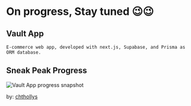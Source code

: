 # On progress, Stay tuned 😉😉

## Vault App

    E-commerce web app, developed with next.js, Supabase, and Prisma as ORM database.

## Sneak Peak Progress

![Vault App progress snapshot](https://github.com/chthollys/blobImage/blob/main/vaultOnProgress.jpeg)

by: [chthollys](https://github.com/chthollys)
